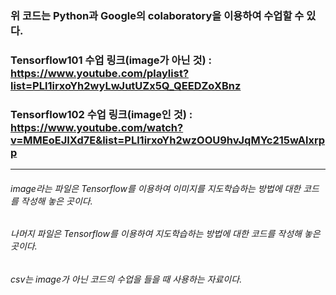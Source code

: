 ### 위 코드는 Python과 Google의 colaboratory을 이용하여 수업할 수 있다.
### Tensorflow101 수업 링크(image가 아닌 것) : https://www.youtube.com/playlist?list=PLl1irxoYh2wyLwJutUZx5Q_QEEDZoXBnz
### Tensorflow102 수업 링크(image인 것) : https://www.youtube.com/watch?v=MMEoEJIXd7E&list=PLl1irxoYh2wzOOU9hvJqMYc215wAlxrpp
-----------------------------------------------------------------------------------------------------------------------
###### image라는 파일은 Tensorflow를 이용하여 이미지를 지도학습하는 방법에 대한 코드를 작성해 놓은 곳이다.
###### 나머지 파일은 Tensorflow를 이용하여 지도학습하는 방법에 대한 코드를 작성해 놓은 곳이다.
###### csv는 image가 아닌 코드의 수업을 들을 때 사용하는 자료이다.

